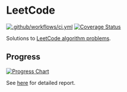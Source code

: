 # LeetCode

[![.github/workflows/ci.yml](https://github.com/EFanZh/LeetCode/workflows/.github/workflows/ci.yml/badge.svg)](https://github.com/EFanZh/LeetCode/actions?query=workflow%3A.github%2Fworkflows%2Fci.yml)
[![Coverage Status](https://coveralls.io/repos/github/EFanZh/LeetCode/badge.svg?branch=master)](https://coveralls.io/github/EFanZh/LeetCode?branch=master)

Solutions to [LeetCode algorithm problems](https://leetcode.com/problemset/algorithms/).

## Progress

[![Progress Chart](https://efanzh.org/LeetCode/progress.svg)](https://efanzh.org/LeetCode/)

See [here](https://efanzh.org/LeetCode/) for detailed report.
